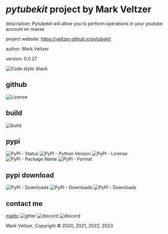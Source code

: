 # *pytubekit* project by Mark Veltzer

description: Pytubekit will allow you to perform operations in your youtube account en masse

project website: https://veltzer.github.io/pytubekit

author: Mark Veltzer

version: 0.0.27

![Code style: black](https://img.shields.io/badge/code%20style-black-000000.svg)

## github

![License](https://img.shields.io/github/license/veltzer/pytubekit)

## build

![build](https://github.com/veltzer/pytubekit/workflows/build/badge.svg)

## pypi

![PyPI - Status](https://img.shields.io/pypi/status/pytubekit)
![PyPI - Python Version](https://img.shields.io/pypi/pyversions/pytubekit)
![PyPI - License](https://img.shields.io/pypi/l/pytubekit)
![PyPI - Package Name](https://img.shields.io/pypi/v/pytubekit)
![PyPI - Format](https://img.shields.io/pypi/format/pytubekit)

## pypi download

![PyPI - Downloads](https://img.shields.io/pypi/dd/pytubekit)
![PyPI - Downloads](https://img.shields.io/pypi/dw/pytubekit)
![PyPI - Downloads](https://img.shields.io/pypi/dm/pytubekit)



## contact me
[mailto](mailto:mark.veltzer@gmail.com)
![gitter](https://img.shields.io/gitter/room/veltzer/mark.veltzer)
![discord](https://img.shields.io/discord/719336281624281119)
![discord](https://img.shields.io/discord/719336282194444302)

Mark Veltzer, Copyright © 2020, 2021, 2022, 2023
